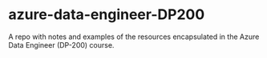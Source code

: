 # azure-data-engineer-DP200
A repo with notes and examples of the resources encapsulated in the Azure Data Engineer (DP-200) course.

